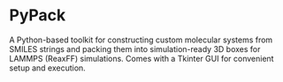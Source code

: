 # PyPack
A Python-based toolkit for constructing custom molecular systems from SMILES strings and packing them into simulation-ready 3D boxes for LAMMPS (ReaxFF) simulations. Comes with a Tkinter GUI for convenient setup and execution.
